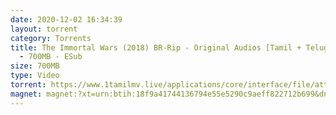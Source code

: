 ```yaml
---
date: 2020-12-02 16:34:39
layout: torrent
category: Torrents
title: The Immortal Wars (2018) BR-Rip - Original Audios [Tamil + Telugu] - XviD
  - 700MB - ESub
size: 700MB
type: Video
torrent: https://www.1tamilmv.live/applications/core/interface/file/attachment.php?id=69475
magnet: magnet:?xt=urn:btih:18f9a41744136794e55e5290c9aeff822712b699&dn=www.1TamilMV.live%20-%20The%20Immortal%20Wars%20(2018)%20BR-Rip%20-%20XviD%20-%20Org%20%5bTamil%20%2b%20Telugu%5d%20-%20600MB.avi&tr=udp%3a%2f%2fp4p.arenabg.com%3a1337%2fannounce&tr=http%3a%2f%2fpow7.com%3a80%2fannounce&tr=udp%3a%2f%2ftracker.tiny-vps.com%3a6969%2fannounce&tr=http%3a%2f%2ftracker2.itzmx.com%3a6961%2fannounce&tr=udp%3a%2f%2f151.80.120.114%3a2710%2fannounce&tr=udp%3a%2f%2f9.rarbg.com%3a2790%2fannounce&tr=udp%3a%2f%2f9.rarbg.to%3a2740%2fannounce&tr=udp%3a%2f%2fopen.stealth.si%3a80%2fannounce&tr=udp%3a%2f%2ftracker.leechers-paradise.org%3a6969%2fannounce&tr=udp%3a%2f%2ftracker.opentrackr.org%3a1337%2fannounce&tr=http%3a%2f%2ft.nyaatracker.com%3a80%2fannounce
---
```

